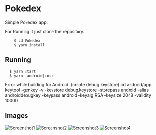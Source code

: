 # Pokedex

Simple Pokedex app.

For Running it just clone the repository.
```
    $ cd Pokedex
    $ yarn install
```

## Running

```
  $ yarn start
  $ yarn (android|ios)
```

Error while building for Android: (create debug keystore)
cd android/app
keytool -genkey -v -keystore debug.keystore -storepass android -alias androiddebugkey -keypass android -keyalg RSA -keysize 2048 -validity 10000

## Images
![Screenshot1](https://github.com/pacomendez12/Pokedex/raw/master/Screenshots/screenshot1.png)
![Screenshot2](https://github.com/pacomendez12/Pokedex/raw/master/Screenshots/screenshot2.png)
![Screenshot3](https://github.com/pacomendez12/Pokedex/raw/master/Screenshots/screenshot3.png)
![Screenshot4](https://github.com/pacomendez12/Pokedex/raw/master/Screenshots/screenshot4.png)
